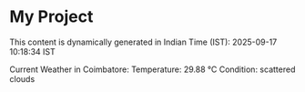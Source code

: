 # My Project

This content is dynamically generated in Indian Time (IST): 2025-09-17 10:18:34 IST


Current Weather in Coimbatore:
Temperature: 29.88 °C
Condition: scattered clouds
